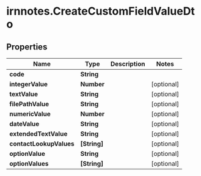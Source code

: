 # irnnotes.CreateCustomFieldValueDto

## Properties

Name | Type | Description | Notes
------------ | ------------- | ------------- | -------------
**code** | **String** |  | 
**integerValue** | **Number** |  | [optional] 
**textValue** | **String** |  | [optional] 
**filePathValue** | **String** |  | [optional] 
**numericValue** | **Number** |  | [optional] 
**dateValue** | **String** |  | [optional] 
**extendedTextValue** | **String** |  | [optional] 
**contactLookupValues** | **[String]** |  | [optional] 
**optionValue** | **String** |  | [optional] 
**optionValues** | **[String]** |  | [optional] 


